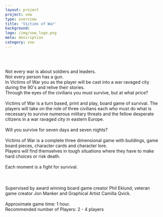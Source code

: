 ```yaml
---
layout: project
project: vow
type: overview
title: 'Victims of War'
background:
logo: /img/vow_logo.png
meta: description
category: vow
---
```

<br>
<br>

Not every war is about soldiers and leaders. 
<br>
Not every person has a gun. 
<br>
In Victims of War you as the player will be cast into a war ravaged city during the 90's and relive their stories.
<br>
Through the eyes of the civilians you must survive, but at what price? 
<br>
<br>
Victims of War is a turn based, print and play, board game of survival. 
The players will take on the role of three civilians each who must do what is necessary to survive numerous 
military threats and the fellow desperate citizens in a war ravaged city in eastern Europe. 
<br>
<br>
Will you survive for seven days and seven nights?
<br>
<br>
Victims of War is a complete three dimensional game with buildings, game board pieces, character cards and 
character lore. 
<br>
Players will find themselves in tough situations where they have to make hard choices or risk death. 
<br>
<br>
Each moment is a fight for survival.
<br>
<br>
<br>
<br>
Supervised by award winning board game creator Phil Eklund, veteran game creator Jon Manker and Graphical Artist Camilla Qvick.
<br>
<br>
Approximate game time: 1 hour.
<br>
Recommended number of Players: 2 - 4 players 
<br>
<br>